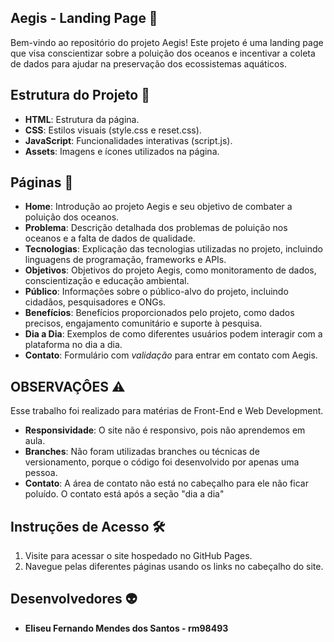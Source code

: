 
## Aegis - Landing Page 🌊
Bem-vindo ao repositório do projeto Aegis! Este projeto é uma landing page que visa conscientizar sobre a poluição dos oceanos e incentivar a coleta de dados para ajudar na preservação dos ecossistemas aquáticos.

## Estrutura do Projeto 📁
- **HTML**: Estrutura da página.
- **CSS**: Estilos visuais (style.css e reset.css).
- **JavaScript**: Funcionalidades interativas (script.js).
- **Assets**: Imagens e ícones utilizados na página.

## Páginas 📑

- **Home**: Introdução ao projeto Aegis e seu objetivo de combater a poluição dos oceanos.
- **Problema**: Descrição detalhada dos problemas de poluição nos oceanos e a falta de dados de qualidade.
- **Tecnologias**: Explicação das tecnologias utilizadas no projeto, incluindo linguagens de programação, frameworks e APIs.
- **Objetivos**: Objetivos do projeto Aegis, como monitoramento de dados, conscientização e educação ambiental.
- **Público**: Informações sobre o público-alvo do projeto, incluindo cidadãos, pesquisadores e ONGs.
- **Benefícios**: Benefícios proporcionados pelo projeto, como dados precisos, engajamento comunitário e suporte à pesquisa.
- **Dia a Dia**: Exemplos de como diferentes usuários podem interagir com a plataforma no dia a dia.
- **Contato**: Formulário com *validação* para entrar em contato com Aegis.
   
## OBSERVAÇÔES :warning:

Esse trabalho foi realizado para matérias de Front-End e Web Development.

- **Responsividade**: O site não é responsivo, pois não aprendemos em aula.
- **Branches**: Não foram utilizadas branches ou técnicas de versionamento, porque o código foi desenvolvido por apenas uma pessoa.
- **Contato**: A área de contato não está no cabeçalho para ele não ficar poluído. O contato está após a seção "dia a dia"

## Instruções de Acesso 🛠️
1. Visite para acessar o site hospedado no GitHub Pages.
2. Navegue pelas diferentes páginas usando os links no cabeçalho do site.

## Desenvolvedores :alien:
- **Eliseu Fernando Mendes dos Santos - rm98493**
